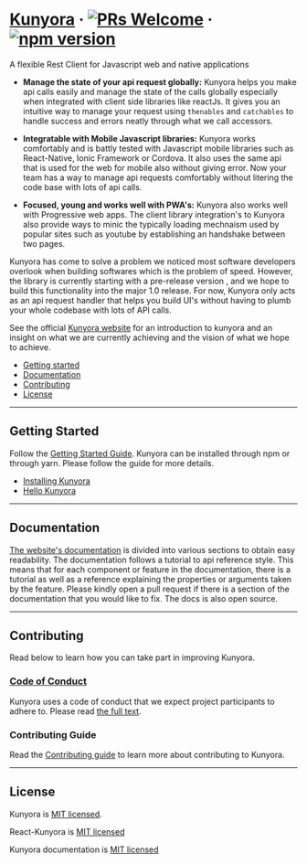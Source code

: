 # [Kunyora](https://kunyora.github.io/kunyora) &middot; [![PRs Welcome](https://img.shields.io/badge/PRs-welcome-brightgreen.svg?style=flat-square)](CONTRIBUTING.md) &middot; [![npm version](https://badge.fury.io/js/kunyora.svg)](https://badge.fury.io/js/kunyora)

A flexible Rest Client for Javascript web and native applications

- **Manage the state of your api request globally:**  Kunyora helps you make api calls easily and manage the state of the calls globally especially when integrated with client side libraries like reactJs. It gives you an intuitive way to manage your request using `thenables` and `catchables` to handle success and errors neatly through what we call accessors. 

- **Integratable with Mobile Javascript libraries:** Kunyora works comfortably and is battly tested with Javascript mobile libraries such as React-Native, Ionic Framework or Cordova. It also uses the same api that is used for the web for mobile also without giving error. Now your team has a way to manage api requests comfortably without litering the code base with lots of api calls. 

- **Focused, young and works well with PWA's:** Kunyora also works well with Progressive web apps. The client library integration's to Kunyora also provide ways to minic the typically loading mechnaism used by popular sites such as youtube by establishing an handshake between two pages. 

Kunyora has come to solve a problem we noticed most software developers overlook when building softwares which is the problem of speed. However, the library is currently starting with a pre-release version , and we hope to build this functionality into the major 1.0 release. For now, Kunyora only acts as an api request handler that helps you build UI's without having to plumb your whole codebase with lots of API calls. 

See the official [Kunyora website](https://kunyora.github.io/kunyora) for an introduction to kunyora and an insight on what we are currently achieving and the vision of what we hope to achieve. 

- [Getting started](#getting-started)
- [Documentation](#documentation)
- [Contributing](#contributing)
- [License](#license)

---

## Getting Started 

Follow the [Getting Started Guide](https://kunyora.github.io/kunyora/docs/getting_started.html). Kunyora can be installed through npm or through yarn. Please follow the guide for more details. 

- [Installing Kunyora](https://kunyora.github.io/kunyora/docs/getting_started.html)
- [Hello Kunyora](https://kunyora.github.io/kunyora/docs/quick_tutorial.html)

---

## Documentation 

[The website's documentation](https://kunyora.github.io/kunyora/docs/getting_started.html) is divided into various sections to obtain easy readability. The documentation follows a tutorial to api reference style. This means that for each component or feature in the documentation, there is a tutorial as well as a reference explaining the properties or arguments taken by the feature. Please kindly open a pull request if there is a section of the documentation that you would like to fix. The docs is also open source. 

---

## Contributing 

Read below to learn how you can take part in improving Kunyora. 

### [Code of Conduct](https://github.com/kunyora/kunyora/blob/master/CODE_OF_CONDUCT.md)

Kunyora uses a code of conduct that we expect project participants to adhere to. Please read [the full text](https://github.com/kunyora/kunyora/blob/master/CODE_OF_CONDUCT.md).

### Contributing Guide 

Read the [Contributing guide](https://kunyora.github.io/kunyora/docs/how_to_contribute.html) to learn more about contributing to Kunyora.

---

## License 

Kunyora is [MIT licensed](./LICENSE).

React-Kunyora is [MIT licensed](https://github.com/kunyora/react-kunyora/blob/master/LICENSE)

Kunyora documentation is [MIT licensed](https://github.com/kunyora/kunyora-website/blob/master/LICENSE)


